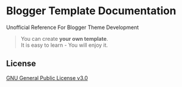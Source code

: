 # Blogger Template Documentation
Unofficial Reference For Blogger Theme Development

> You can create **your own template**.  
> It is easy to learn - You will enjoy it.

## License
[GNU General Public License v3.0](https://github.com/nikahmadz/Blogger-Template-Documentation/blob/master/LICENSE)
